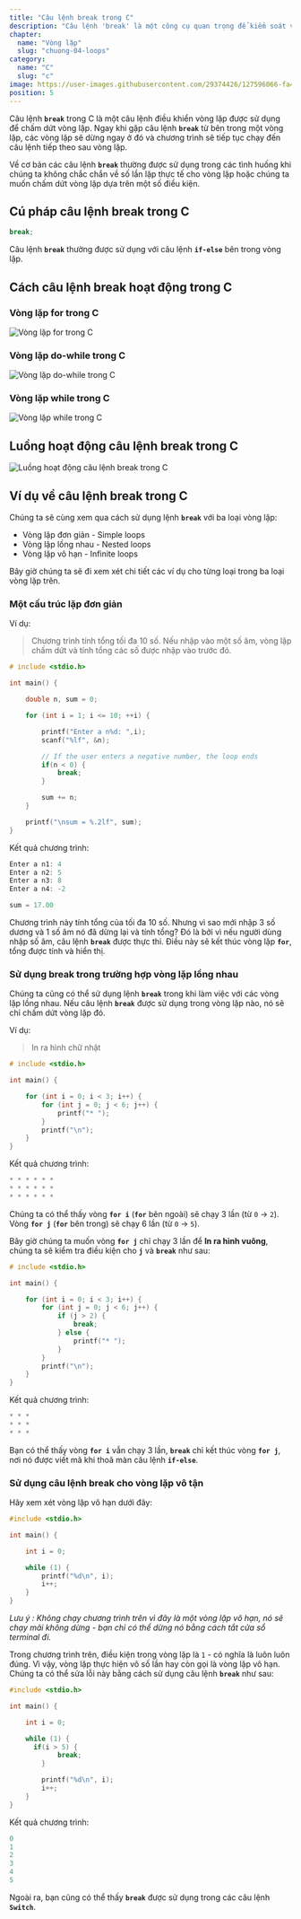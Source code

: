 ```yaml
---
title: "Câu lệnh break trong C"
description: "Câu lệnh 'break' là một công cụ quan trọng để kiểm soát và điều hướng luồng chương trình. Nó cho phép bạn thoát khỏi vòng lặp hoặc chấm dừng thực hiện các câu lệnh khi một điều kiện cụ thể được đáp ứng. Hãy xem chúng mình sử dụng break như thế nào trong bài này nha."
chapter:
  name: "Vòng lặp"
  slug: "chuong-04-loops"
category:
  name: "C"
  slug: "c"
image: https://user-images.githubusercontent.com/29374426/127596066-fa46df01-982f-4a72-b6d1-f7d8f5c5a9b3.png
position: 5
---
```


Câu lệnh **`break`** trong C là một câu lệnh điều khiển vòng lặp được sử dụng để chấm dứt vòng lặp. Ngay khi gặp câu lệnh **`break`** từ bên trong một vòng lặp, các vòng lặp sẽ dừng ngay ở đó và chương trình sẽ tiếp tục chạy đến câu lệnh tiếp theo sau vòng lặp.

Về cơ bản các câu lệnh **`break`** thường được sử dụng trong các tình huống khi chúng ta không chắc chắn về số lần lặp thực tế cho vòng lặp hoặc chúng ta muốn chấm dứt vòng lặp dựa trên một số điều kiện.

## Cú pháp câu lệnh break trong C

```cpp
break;
```

Câu lệnh **`break`** thường được sử dụng với câu lệnh **`if-else`** bên trong vòng lặp.

## Cách câu lệnh break hoạt động trong C

### Vòng lặp for trong C

![Vòng lặp for trong C](https://user-images.githubusercontent.com/29374426/183126406-356d321f-8277-4bd3-96ec-82572122c4d4.png)

### Vòng lặp do-while trong C

![Vòng lặp do-while trong C](https://user-images.githubusercontent.com/29374426/183126464-1d56b1ef-14a3-41fe-be18-6078ea8fb5d2.png)

### Vòng lặp while trong C

![Vòng lặp while trong C](https://user-images.githubusercontent.com/29374426/183126520-36c66aa6-52ad-4a55-b29c-0964137fb2be.png)

## Luồng hoạt động câu lệnh break trong C

![Luồng hoạt động câu lệnh break trong C](https://user-images.githubusercontent.com/29374426/183126557-c6fd7a77-01c5-4846-8ff6-a8b891d24dc2.png)

## Ví dụ về câu lệnh break trong C

Chúng ta sẽ cùng xem qua cách sử dụng lệnh **`break`** với ba loại vòng lặp:

- Vòng lặp đơn giản - Simple loops
- Vòng lặp lồng nhau - Nested loops
- Vòng lặp vô hạn - Infinite loops

Bây giờ chúng ta sẽ đi xem xét chi tiết các ví dụ cho từng loại trong ba loại vòng lặp trên.

### Một cấu trúc lặp đơn giản

Ví dụ:

> Chương trình tính tổng tối đa 10 số. Nếu nhập vào một số âm, vòng lặp chấm dứt và tính tổng các số được nhập vào trước đó.

```cpp
# include <stdio.h>

int main() {

    double n, sum = 0;

    for (int i = 1; i <= 10; ++i) {

        printf("Enter a n%d: ",i);
        scanf("%lf", &n);

        // If the user enters a negative number, the loop ends
        if(n < 0) {
            break;
        }

        sum += n;
    }

    printf("\nsum = %.2lf", sum);
}
```

Kết quả chương trình:

```cpp
Enter a n1: 4
Enter a n2: 5
Enter a n3: 8
Enter a n4: -2

sum = 17.00
```

Chương trình này tính tổng của tối đa 10 số. Nhưng vì sao mới nhập 3 số dương và 1 số âm nó đã dừng lại và tính tổng? Đó là bởi vì nếu người dùng nhập số âm, câu lệnh **`break`** được thực thi. Điều này sẽ kết thúc vòng lặp **`for`**, tổng được tính và hiển thị.

### Sử dụng break trong trường hợp vòng lặp lồng nhau

Chúng ta cũng có thể sử dụng lệnh **`break`** trong khi làm việc với các vòng lặp lồng nhau. Nếu câu lệnh **`break`** được sử dụng trong vòng lặp nào, nó sẽ chỉ chấm dứt vòng lặp đó.

Ví dụ:

> In ra hình chữ nhật

```cpp
# include <stdio.h>

int main() {

    for (int i = 0; i < 3; i++) {
        for (int j = 0; j < 6; j++) {
            printf("* ");
        }
        printf("\n");
    }
}
```

Kết quả chương trình:

```cpp
* * * * * *
* * * * * *
* * * * * *
```

Chúng ta có thể thấy vòng **`for i`** (**`for`** bên ngoài) sẽ chạy 3 lần (từ `0` → `2`). Vòng **`for j`** (**`for`** bên trong) sẽ chạy 6 lần (từ `0` → `5`).

Bây giờ chúng ta muốn vòng **`for j`** chỉ chạy 3 lần để **In ra hình vuông**, chúng ta sẽ kiểm tra điều kiện cho **`j`** và **`break`** như sau:

```cpp
# include <stdio.h>

int main() {

    for (int i = 0; i < 3; i++) {
        for (int j = 0; j < 6; j++) {
            if (j > 2) {
                break;
            } else {
                printf("* ");
            }
        }
        printf("\n");
    }
}
```

Kết quả chương trình:

```cpp
* * *
* * *
* * *
```

Bạn có thể thấy vòng **`for i`** vẫn chạy 3 lần, **`break`** chỉ kết thúc vòng **`for j`**, nơi nó được viết mã khi thoã màn câu lệnh **`if-else`**.

### Sử dụng câu lệnh break cho vòng lặp vô tận

Hãy xem xét vòng lặp vô hạn dưới đây:

```cpp
#include <stdio.h>

int main() {

    int i = 0;

    while (1) {
        printf("%d\n", i);
        i++;
    }
}
```

_Lưu ý : Không chạy chương trình trên vì đây là một vòng lặp vô hạn, nó sẽ chạy mãi không dừng - bạn chỉ có thể dừng nó bằng cách tắt cửa sổ terminal đi._

Trong chương trình trên, điều kiện trong vòng lặp là `1` - có nghĩa là luôn luôn đúng. Vì vậy, vòng lặp thực hiện vô số lần hay còn gọi là vòng lặp vô hạn. Chúng ta có thể sửa lỗi này bằng cách sử dụng câu lệnh **`break`** như sau:

```cpp
#include <stdio.h>

int main() {

    int i = 0;

    while (1) {
      if(i > 5) {
            break;
        }

        printf("%d\n", i);
        i++;
    }
}
```

Kết quả chương trình:

```cpp
0
1
2
3
4
5
```

Ngoài ra, bạn cũng có thể thấy **`break`** được sử dụng trong các câu lệnh **`Switch`**.
